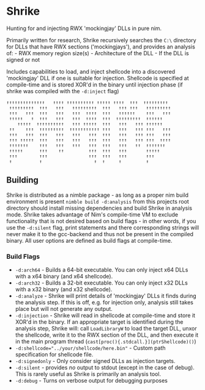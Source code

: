 # Shrike
 Hunting for and injecting RWX 'mockingjay' DLLs in pure nim.

Primarily written for research, Shrike recursively searches the `C:\` directory for DLLs that have RWX sections ('mockingjays'), and provides an analysis of:
    - RWX memory region size(s)
    - Architecture of the DLL
    - If the DLL is signed or not

Includes capabilities to load, and inject shellcode into a discovered 'mockingjay' DLL if one is suitable for injection.
Shellcode is specified at compile-time and is stored XOR'd in the binary until injection phase (if shrike was compiled with the `-d:inject` flag)

```
↑↑↑↑↑↑↑↑↑↑↑↑↑↑   ↑↑↑↑ ↑↑↑↑↑↑↑↑↑↑ ↑↑↑↑↑ ↑↑↑↑  ↑↑↑  ↑↑↑↑↑↑↑↑↑
 ↑↑↑↑↑↑↑↑↑  ↑↑↑   ↑↑↑   ↑↑↑↑↑↑↑↑↑  ↑↑↑   ↑↑↑ ↑↑↑   ↑↑↑↑↑↑↑↑↑
 ↑↑↑   ↑↑↑  ↑↑↑   ↑↑↑   ↑↑↑  ↑↑↑↑  ↑↑↑   ↑↑↑↑↑↑    ↑↑↑   ↑↑↑
 ↑↑↑↑↑   ↑  ↑↑↑   ↑↑↑   ↑↑↑  ↑↑↑↑  ↑↑↑  ↑↑↑↑↑↑↑↑↑  ↑↑↑↑↑↑
    ↑↑↑↑↑  ↑↑↑↑↑↑↑↑↑↑   ↑↑↑ ↑↑↑↑↑  ↑↑↑   ↑↑↑   ↑↑↑ ↑↑↑↑↑↑
 ↑↑    ↑↑↑  ↑↑↑↑↑↑↑↑↑  ↑↑↑↑↑↑↑↑↑↑↑ ↑↑↑   ↑↑↑   ↑↑↑ ↑↑↑   ↑↑↑
 ↑↑↑   ↑↑↑  ↑↑↑   ↑↑↑   ↑↑↑   ↑↑↑  ↑↑↑   ↑↑↑   ↑↑↑ ↑↑↑   ↑↑↑
 ↑↑↑ ↑↑↑↑↑  ↑↑↑   ↑↑↑   ↑↑↑   ↑↑↑  ↑↑↑   ↑↑↑   ↑↑↑ ↑↑↑  ↑↑↑↑
 ↑↑↑↑↑↑↑    ↑↑↑   ↑↑↑   ↑↑↑   ↑↑↑  ↑↑↑   ↑↑↑   ↑↑  ↑↑↑↑↑↑↑
 ↑↑↑↑↑      ↑↑↑    ↑↑         ↑↑↑  ↑↑↑   ↑↑↑       ↑↑↑↑↑
 ↑↑↑        ↑↑↑               ↑↑↑  ↑↑↑   ↑↑↑       ↑↑↑
 ↑          ↑                   ↑  ↑     ↑         ↑
```

## Building
Shrike is distributed as a nimble package - as long as a proper nim build environment is present `nimble build -d:analysis` from this projects root directory should install missing dependencies and build Shrike in analysis mode. Shrike takes advantage of Nim's compile-time VM to exclude functionality that is not desired based on build flags - in other words, if you use the `-d:silent` flag, print statements and there corresponding strings will never make it to the gcc-backend and thus not be present in the compiled binary. All user options are defined as build flags at compile-time.

### Build Flags
- `-d:arch64` - Builds a 64-bit executable. You can only inject x64 DLLs with a x64 binary (and x64 shellcode).
- `-d:arch32` - Builds a 32-bit executable. You can only inject x32 DLLs with a x32 binary (and x32 shellcode).
- `-d:analyze` - Shrike will print details of 'mockingjay' DLLs it finds during the analysis step. If this is off, e.g. for injection only, analysis still takes place but will not generate any output.
- `-d:injection` - Shrike will read in shellcode at compile-time and store it XOR'd in the binary. If an appropriate target is identified during the analysis step, Shrike will: call `LoadLibraryW` to load the target DLL, unxor the shellcode, write it to the RWX section of the DLL, and then execute it in the main program thread (`cast[proc(){.stdcall.}](ptrShellcode)()`)
- `-d:shellcode="../your/shellcode/here.bin"` - Custom path specification for shellcode file.
- `-d:signedonly` - Only consider signed DLLs as injection targets.
- `-d:silent` - provides _no_ output to stdout (except in the case of debug). This is rarely useful as Shrike is primarily an analysis tool.
- `-d:debug` - Turns on verbose output for debugging purposes
